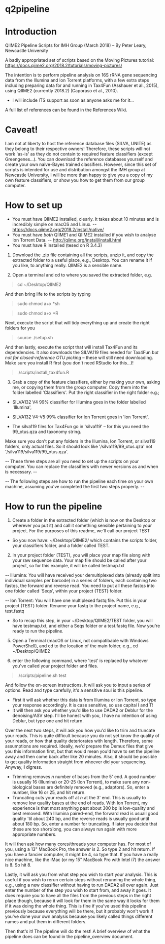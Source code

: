 # q2pipeline
# Introduction 
QIIME2 Pipeline Scripts for IMH Group (March 2018) – By Peter Leary, Newcastle University  

A badly appropriated set of scripts based on the Moving Pictures tutorial: https://docs.qiime2.org/2018.2/tutorials/moving-pictures/ 

The intention is to perform pipeline analysis on 16S rRNA gene sequencing data from the Illumina and Ion Torrent platforms, with a few extra steps including preparing data for and running in Tax4Fun (Asshauer et al., 2015), using QIIME2 (currently 2018.2) (Caporaso et al., 2010). 
  - I will include ITS support as soon as anyone asks me for it... 

A full list of references can be found in the References Wiki.

# Caveat! 
I am not at liberty to host the reference database files (SILVA, UNITE) as they belong to their respective owners! Therefore, these scripts will not work 'as-is' as they do not contain to required feature classifiers (except Greengenes...). You can download the reference databases yourself and create your own naive-Bayes trained classifiers. However, since this set of scripts is intended for use and distribution amongst the IMH group at Newcastle University, I will be more than happy to give you a copy of my own feature classifiers, or show you how to get them from our group computer. 

# How to set up 
  - You must have QIIME2 installed, clearly. It takes about 10 minutes and is incredibly simple on macOS and Linux.
    -- https://docs.qiime2.org/2018.2/install/native/
  - You must have *both* QIIME1 and QIIME2 installed if you wish to analyse Ion Torrent Data.
    -- http://qiime.org/install/install.html
  - You must have R installed (tesed on R 3.4.3)
1. Download the .zip file containing all the scripts, unzip it, and copy the extracted folder to a useful place, e.g., Desktop. You can rename it if you like, to anything really. QIIME2 is a sensible name. 

2. Open a terminal and cd to where you saved the extracted folder, e.g.
  > cd ~/Desktop/QIIME2

And then bring life to the scripts by typing 
  > sudo chmod a+x *sh
  
  > sudo chmod a+x *R

Next, execute the script that will tidy everything up and create the right folders for you 
  > source ./setup.sh
  
And then lastly, execute the script that will install Tax4Fun and its dependencies. It also downloads the SILVA119 files needed for Tax4Fun *but not for closed-reference OTU picking* – these will still need downloading. Make sure you install R first (you don't need RStudio for this...)!
  > ./scripts/install_tax4fun.R


3. Grab a copy of the feature classifiers, either by making your own, asking me, or copying them from the group computer. Copy them into the folder labelled 'Classifiers'. Put the right classifier in the right folder e.g.; 


- SILVA132 V4 99% classifier for Illumina goes in the folder labelled 'Illumina', 

- SILVA132 V4-V5 99% classifier for Ion Torrent goes in 'Ion Torrent', 

- The silva119 files for Tax4Fun go in 'silva119' – for this you need the 99_otus.qza and taxonomy string.


Make sure you don't put any folders in the Illumina, Ion Torrent, or silva119 folders, only actual files. So it should look like '/silva119/99_otus.qza' not '/silva119/silva119/99_otus.qza'. 
  
  -- These three steps are all you need to set up the scripts on your computer. You can replace the classifiers with newer versions as and when is necessary. -- 


  -- The following steps are how to run the pipeline each time on your own machine, assuming you've completed the first two steps properly. -- 

# How to run the pipeline 
1. Create a folder in the extracted folder (which is now on the Desktop or wherever you put it) and call it something sensible pertaining to your project. For the purposes of this readme, we'll call our project TEST
 - So you now have: ~/Desktop/QIIME2/ which contains the scripts folder, your classifiers folder, and a folder called TEST. 
  
2. In your project folder (TEST), you will place your map file along with your raw sequence data. Your map file should be called after your project, so for this example, it will be called testmap.txt
 
 -- Illumina: You will have received your demultiplexed data (already split into individual samples per barcode) in a series of folders, each containing two fastqs, the forward and reverse read. You need to put all these fastqs into one folder called 'Seqs', within your project (TEST) folder. 
  
  -- Ion Torrent: You will have one multiplexed fastq file. Put this in your project (TEST) folder. Rename your fastq to the project name, e.g., test.fastq

  - So to recap this step, in your ~/Desktop/QIIME2/TEST folder, you will have testmap.txt, and either a Seqs folder or a test.fastq file. Now you're ready to run the pipeline.

5. Open a Terminal (macOS or Linux, not compatibable with Windows PowerShell), and cd to the location of the main folder, e.g., cd ~/Desktop/QIIME2

6. enter the following command, where 'test' is replaced by whatever you've called your project folder and files. 
  > ./scripts/pipeline.sh test 
  
And follow the on-screen instructions. It will ask you to input a series of options. Read and type carefully, it's a sensitive soul is this pipeline. 
  - First it will ask whether this data is from Illumina or Ion Torrent, so type your response accordingly. It is case sensitive, so use capital I and T!
  - It will then ask you whether you'd like to use DADA2 or Deblur for the denoising/ASV step. I'll be honest with you, I have no intention of using Deblur, but type one and hit return. 

Over the next two steps, it will ask you how you'd like to trim and truncate your reads. This is quite difficult because you do not yet know the quality of your reads, or how that quality deteriorates with length. Therefore, some assumptions are required. Ideally, we'd prepare the Demux files that give you this information first, but that would mean you'd have to set the pipeline away and then come back after like 20 minutes. Also, it should be possible to get quality information straight from whoever did your sequencing. Anyway, I digress. 
  - Trimming removes *n* number of bases from the 5' end. A good number is usually 16 (Illumina) or 20-25 (Ion Torrent), to make sure any non-biological bases are definitely removed (e.g., adaptors). So, enter a number, like 16 or 25, and hit return.
  - Truncating cuts your reads off at *n* at the 3' end. This is usually to remove low quality bases at the end of reads. With Ion Torrent, my experience is that most anything past about 300 bp is low-quality and best removed. With Illumina paired-end, the forward read is usuall good quality 'til about 240 bp, and the reverse reads is usually good until about 180 bp. So, enter a number for truncating. If later you decide that these are too short/long, you can always run again with more appropriate numbers. 
  
It will then ask how many cores/threads your computer has. For most of you, using a 13" MacBook Pro, the answer is 2. So type 2 and hit return. If you have a fancier computer, it might be 4, so type that. If you have a really nice machine, like the iMac (or my 15" MacBook Pro with Intel i7) the answer is 8. So hit 8. 

Lastly, it will ask you from what step you wish to start your analysis. This is useful if you wish to rerun certain steps without rerunning the whole thing, e.g., using a new classifier without having to run DADA2 all over again. Just enter the number of the step you wish to start from, and away it goes. It does require you to have all the files from the previous steps in the right place though, because it will look for them in the same way it looks for them if it was doing the whole thing. This is fine if you've used this pipeline previously because everything will be there, but it probably won't work if you've done your own analysis because you likely called things different names and put them in different folders. 
  
Then that's it! The pipeline will do the rest! A brief overview of what the pipeline does can be found in the pipeline_overview document.
